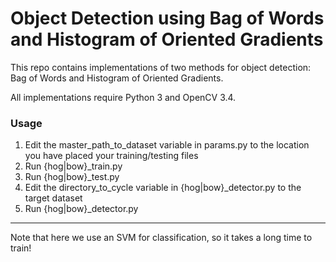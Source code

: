 # Object Detection using Bag of Words and Histogram of Oriented Gradients

This repo contains implementations of two methods for object detection: Bag of Words and Histogram of Oriented Gradients.

All implementations require Python 3 and OpenCV 3.4.

### Usage

1. Edit the master_path_to_dataset variable in params.py to the location you have placed your training/testing files
1. Run {hog|bow}_train.py
1. Run {hog|bow}_test.py
1. Edit the directory_to_cycle variable in {hog|bow}_detector.py to the target dataset
1. Run {hog|bow}_detector.py

---

Note that here we use an SVM for classification, so it takes a long time to train!
